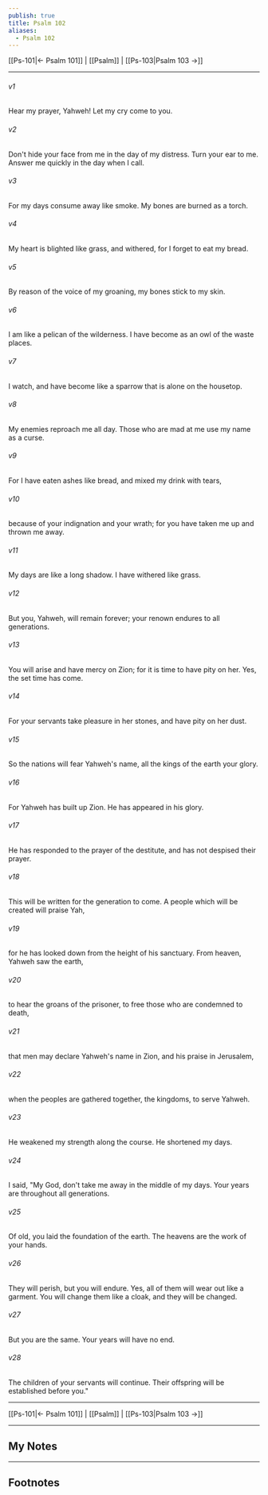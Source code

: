 ```yaml
---
publish: true
title: Psalm 102
aliases:
  - Psalm 102
---
```


[[Ps-101|← Psalm 101]] | [[Psalm]] | [[Ps-103|Psalm 103 →]]
***



###### v1 
Hear my prayer, Yahweh! Let my cry come to you. 

###### v2 
Don't hide your face from me in the day of my distress. Turn your ear to me. Answer me quickly in the day when I call. 

###### v3 
For my days consume away like smoke. My bones are burned as a torch. 

###### v4 
My heart is blighted like grass, and withered, for I forget to eat my bread. 

###### v5 
By reason of the voice of my groaning, my bones stick to my skin. 

###### v6 
I am like a pelican of the wilderness. I have become as an owl of the waste places. 

###### v7 
I watch, and have become like a sparrow that is alone on the housetop. 

###### v8 
My enemies reproach me all day. Those who are mad at me use my name as a curse. 

###### v9 
For I have eaten ashes like bread, and mixed my drink with tears, 

###### v10 
because of your indignation and your wrath; for you have taken me up and thrown me away. 

###### v11 
My days are like a long shadow. I have withered like grass. 

###### v12 
But you, Yahweh, will remain forever; your renown endures to all generations. 

###### v13 
You will arise and have mercy on Zion; for it is time to have pity on her. Yes, the set time has come. 

###### v14 
For your servants take pleasure in her stones, and have pity on her dust. 

###### v15 
So the nations will fear Yahweh's name, all the kings of the earth your glory. 

###### v16 
For Yahweh has built up Zion. He has appeared in his glory. 

###### v17 
He has responded to the prayer of the destitute, and has not despised their prayer. 

###### v18 
This will be written for the generation to come. A people which will be created will praise Yah, 

###### v19 
for he has looked down from the height of his sanctuary. From heaven, Yahweh saw the earth, 

###### v20 
to hear the groans of the prisoner, to free those who are condemned to death, 

###### v21 
that men may declare Yahweh's name in Zion, and his praise in Jerusalem, 

###### v22 
when the peoples are gathered together, the kingdoms, to serve Yahweh. 

###### v23 
He weakened my strength along the course. He shortened my days. 

###### v24 
I said, "My God, don't take me away in the middle of my days. Your years are throughout all generations. 

###### v25 
Of old, you laid the foundation of the earth. The heavens are the work of your hands. 

###### v26 
They will perish, but you will endure. Yes, all of them will wear out like a garment. You will change them like a cloak, and they will be changed. 

###### v27 
But you are the same. Your years will have no end. 

###### v28 
The children of your servants will continue. Their offspring will be established before you."

***
[[Ps-101|← Psalm 101]] | [[Psalm]] | [[Ps-103|Psalm 103 →]]

---
## My Notes

---
## Footnotes